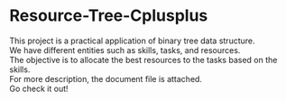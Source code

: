 # Resource-Tree-Cplusplus
This project is a practical application of binary tree data structure.<br>
We have different entities such as skills, tasks, and resources.<br>
The objective is to allocate the best resources to the tasks based on the skills.<br>
For more description, the document file is attached. <br>
Go check it out!
